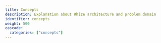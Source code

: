 ```yaml
---
title: Concepts
description: Explanation about Rhize architecture and problem domain
identifier: concepts
weight: 500
cascade:
  categories: ["concepts"]
---
```

